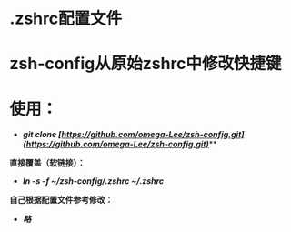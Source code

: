 # .zshrc配置文件  
# zsh-config从原始zshrc中修改快捷键  

# 使用：

- ***git clone [https://github.com/omega-Lee/zsh-config.git](https://github.com/omega-Lee/zsh-config.git)*****  

**直接覆盖（软链接）：**  
- ***ln -s -f ~/zsh-config/.zshrc ~/.zshrc***  

**自己根据配置文件参考修改：**

- ***略***
